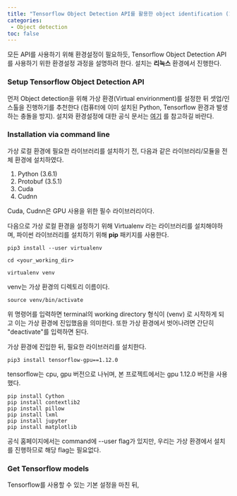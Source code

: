 ```yaml
---
title: "Tensorflow Object Detection API를 활용한 object identification (1)"
categories:
 - Object detection
toc: false
---
```


모든 API를 사용하기 위해 환경설정이 필요하듯, Tensorflow Object Detection API를 사용하기 위한 환경설정 과정을 설명하려 한다. 설치는 **리눅스** 환경에서 진행한다.

### Setup Tensorflow Object Detection API

먼저 Object detection을 위해 가상 환경(Virtual envirionment)를 설정한 뒤 셋업/인스톨을 진행하기를 추천한다 (컴퓨터에 이미 설치된 Python, Tensorflow 환경과 발생하는 충돌을 방지). 설치와 환경설정에 대한 공식 문서는 [여기](https://github.com/tensorflow/models/blob/master/research/object_detection/g3doc/installation.md) 를 참고하길 바란다.

### Installation via command line

가상 로컬 환경에 필요한 라이브러리를 설치하기 전, 다음과 같은 라이브러리/모듈을 전체 환경에 설치하였다.

1. Python (3.6.1)
2. Protobuf (3.5.1)
3. Cuda
4. Cudnn

Cuda, Cudnn은 GPU 사용을 위한 필수 라이브러리이다.

다음으로 가상 로컬 환경을 설정하기 위해 Virtualenv 라는 라이브러리를 설치해야하며, 파이썬 라이브러리를 설치하기 위해 **pip** 패키지를 사용한다.

```
pip3 install --user virtualenv
```

```
cd <your_working_dir>
```

```
virtualenv venv
```

venv는 가상 환경의 디렉토리 이름이다.

```
source venv/bin/activate
```

위 명령어를 입력하면 terminal의 working directory 형식이 (venv) 로 시작하게 되고 이는 가상 환경에 진입했음을 의미한다. 또한 가상 환경에서 벗어나려면 간단히 "deactivate"를 입력하면 된다.

가상 환경에 진입한 뒤, 필요한 라이브러리를 설치한다.

```
pip3 install tensorflow-gpu==1.12.0
```

tensorflow는 cpu, gpu 버전으로 나뉘며, 본 프로젝트에서는 gpu 1.12.0 버전을 사용했다.

```
pip install Cython
pip install contextlib2
pip install pillow
pip install lxml
pip install jupyter
pip install matplotlib
```

공식 홈페이지에서는 command에 --user flag가 있지만, 우리는 가상 환경에서 설치를 진행하므로 해당 flag는 필요없다.

### Get Tensorflow models

Tensorflow를 사용할 수 있는 기본 설정을 마친 뒤, 

